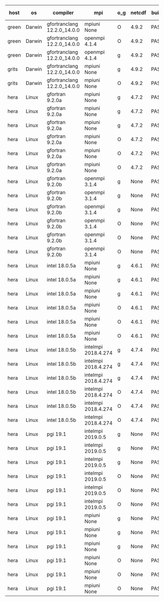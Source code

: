 

| host     | os       | compiler                              | mpi                      | o_g        | netcdf        | build       | u_pass          | u_fail          | s_pass            | s_fail            | e_pass             | e_fail             | nuopc_pass       | nuopc_fail       | artifacts link          |
|----------|----------|---------------------------------------|--------------------------|------------|---------------|-------------|-----------------|-----------------|-------------------|-------------------|--------------------|--------------------|------------------|------------------|-------------------------|
| green | Darwin | gfortranclang 12.2.0_14.0.0 | mpiuni None  | O | 4.9.2  | PASS | 12317 | 0 | 8 | 0 | 43 | 0 | None | None | <a href="https://github.com/esmf-org/esmf-test-artifacts/tree/a3bff9c425f8328e3ea390ecb1785ef0127cb220/patch_8.4.2/gfortranclang/12.2.0_14.0.0/O/mpiuni/None" target="_blank">a3bff9c</a> | 
| green | Darwin | gfortranclang 12.2.0_14.0.0 | openmpi 4.1.4  | O | 4.9.2  | PASS | 13870 | 3 | 49 | 0 | 80 | 0 | 52 | 0 | <a href="https://github.com/esmf-org/esmf-test-artifacts/tree/a8f97c3cb4cba1ef5c3da152453c0a11e16632e2/patch_8.4.2/gfortranclang/12.2.0_14.0.0/O/openmpi/4.1.4" target="_blank">a8f97c3</a> | 
| green | Darwin | gfortranclang 12.2.0_14.0.0 | openmpi 4.1.4  | g | 4.9.2  | PASS | 13872 | 1 | 49 | 0 | 80 | 0 | 52 | 0 | <a href="https://github.com/esmf-org/esmf-test-artifacts/tree/1d7486b67bd91b552a2d1be25be6a22597aa9b7f/patch_8.4.2/gfortranclang/12.2.0_14.0.0/g/openmpi/4.1.4" target="_blank">1d7486b</a> | 
| grits | Darwin | gfortranclang 12.2.0_14.0.0 | mpiuni None  | g | 4.9.2  | PASS | 12317 | 0 | 8 | 0 | 43 | 0 | None | None | <a href="https://github.com/esmf-org/esmf-test-artifacts/tree/e1ea9d2758961442817b7f4ed8bdbffd70efa393/patch_8.4.2/gfortranclang/12.2.0_14.0.0/g/mpiuni/None" target="_blank">e1ea9d2</a> | 
| grits | Darwin | gfortranclang 12.2.0_14.0.0 | mpiuni None  | O | 4.9.2  | PASS | 12317 | 0 | 8 | 0 | 43 | 0 | None | None | <a href="https://github.com/esmf-org/esmf-test-artifacts/tree/c9f61732d3a11f4bc9efda1d8f792f52c551bcc1/patch_8.4.2/gfortranclang/12.2.0_14.0.0/O/mpiuni/None" target="_blank">c9f6173</a> | 
| hera | Linux | gfortran 9.2.0a | mpiuni None  | g | 4.7.2  | PASS | 12317 | 0 | 8 | 0 | 43 | 0 | None | None | <a href="https://github.com/esmf-org/esmf-test-artifacts/tree/e7446402499a0702c3de9319da6cea049c7b17cf/patch_8.4.2/gfortran/9.2.0a/g/mpiuni/None" target="_blank">e744640</a> | 
| hera | Linux | gfortran 9.2.0a | mpiuni None  | g | 4.7.2  | PASS | 12317 | 0 | 8 | 0 | 43 | 0 | None | None | <a href="https://github.com/esmf-org/esmf-test-artifacts/tree/f9eaf8c9ef8279fbd0dcbba68a0125d58ac523f2/patch_8.4.2/gfortran/9.2.0a/g/mpiuni/None" target="_blank">f9eaf8c</a> | 
| hera | Linux | gfortran 9.2.0a | mpiuni None  | g | 4.7.2  | PASS | 12317 | 0 | 8 | 0 | 43 | 0 | None | None | <a href="https://github.com/esmf-org/esmf-test-artifacts/tree/af92de11e50867132ea9085e14a2e808e9b304a6/patch_8.4.2/gfortran/9.2.0a/g/mpiuni/None" target="_blank">af92de1</a> | 
| hera | Linux | gfortran 9.2.0a | mpiuni None  | O | 4.7.2  | PASS | 12317 | 0 | 8 | 0 | 43 | 0 | None | None | <a href="https://github.com/esmf-org/esmf-test-artifacts/tree/fa25098fa79e09cbb67a7e3ed6c99b732f10dfb2/patch_8.4.2/gfortran/9.2.0a/O/mpiuni/None" target="_blank">fa25098</a> | 
| hera | Linux | gfortran 9.2.0a | mpiuni None  | O | 4.7.2  | PASS | 12317 | 0 | 8 | 0 | 43 | 0 | None | None | <a href="https://github.com/esmf-org/esmf-test-artifacts/tree/fa92f10bdbaf0ef536f3302501763510ac1f25ff/patch_8.4.2/gfortran/9.2.0a/O/mpiuni/None" target="_blank">fa92f10</a> | 
| hera | Linux | gfortran 9.2.0a | mpiuni None  | O | 4.7.2  | PASS | 12317 | 0 | 8 | 0 | 43 | 0 | None | None | <a href="https://github.com/esmf-org/esmf-test-artifacts/tree/567ec3cc78997011df61d38aca20057ebe9eba4b/patch_8.4.2/gfortran/9.2.0a/O/mpiuni/None" target="_blank">567ec3c</a> | 
| hera | Linux | gfortran 9.2.0b | openmpi 3.1.4  | g | None  | PASS | 13873 | 0 | 49 | 0 | 80 | 0 | 52 | 0 | <a href="https://github.com/esmf-org/esmf-test-artifacts/tree/4bf1ee1b6e04c54cd9923e1ae5c2b2a9724b67f8/patch_8.4.2/gfortran/9.2.0b/g/openmpi/3.1.4" target="_blank">4bf1ee1</a> | 
| hera | Linux | gfortran 9.2.0b | openmpi 3.1.4  | g | None  | PASS | 13873 | 0 | 49 | 0 | 80 | 0 | 52 | 0 | <a href="https://github.com/esmf-org/esmf-test-artifacts/tree/3ca032df580f40d76e2944d851290a3b0941dd62/patch_8.4.2/gfortran/9.2.0b/g/openmpi/3.1.4" target="_blank">3ca032d</a> | 
| hera | Linux | gfortran 9.2.0b | openmpi 3.1.4  | g | None  | PASS | 13873 | 0 | 49 | 0 | 80 | 0 | 52 | 0 | <a href="https://github.com/esmf-org/esmf-test-artifacts/tree/a4258f1bd915318bad54e2a8b807da4bf732fc21/patch_8.4.2/gfortran/9.2.0b/g/openmpi/3.1.4" target="_blank">a4258f1</a> | 
| hera | Linux | gfortran 9.2.0b | openmpi 3.1.4  | O | None  | PASS | 13873 | 0 | 49 | 0 | 80 | 0 | 52 | 0 | <a href="https://github.com/esmf-org/esmf-test-artifacts/tree/09d266fb70c27fe921ed93d83d4188038f7e5b99/patch_8.4.2/gfortran/9.2.0b/O/openmpi/3.1.4" target="_blank">09d266f</a> | 
| hera | Linux | gfortran 9.2.0b | openmpi 3.1.4  | O | None  | PASS | 13873 | 0 | 49 | 0 | 80 | 0 | 52 | 0 | <a href="https://github.com/esmf-org/esmf-test-artifacts/tree/afc1a321dce56c202be24f54c24e3064f62b0496/patch_8.4.2/gfortran/9.2.0b/O/openmpi/3.1.4" target="_blank">afc1a32</a> | 
| hera | Linux | gfortran 9.2.0b | openmpi 3.1.4  | O | None  | PASS | 13873 | 0 | 49 | 0 | 80 | 0 | 52 | 0 | <a href="https://github.com/esmf-org/esmf-test-artifacts/tree/a9dc24e5173df4eb1643cdc4fad86daf2ec4aeac/patch_8.4.2/gfortran/9.2.0b/O/openmpi/3.1.4" target="_blank">a9dc24e</a> | 
| hera | Linux | intel 18.0.5a | mpiuni None  | g | 4.6.1  | PASS | 12317 | 0 | 8 | 0 | 43 | 0 | None | None | <a href="https://github.com/esmf-org/esmf-test-artifacts/tree/1cb28a2d6296e1fecca1eb5a18ceea13b7d07835/patch_8.4.2/intel/18.0.5a/g/mpiuni/None" target="_blank">1cb28a2</a> | 
| hera | Linux | intel 18.0.5a | mpiuni None  | g | 4.6.1  | PASS | 12317 | 0 | 8 | 0 | 43 | 0 | None | None | <a href="https://github.com/esmf-org/esmf-test-artifacts/tree/168e38239ce055083fb0330325ea3596dd58130b/patch_8.4.2/intel/18.0.5a/g/mpiuni/None" target="_blank">168e382</a> | 
| hera | Linux | intel 18.0.5a | mpiuni None  | g | 4.6.1  | PASS | 12317 | 0 | 8 | 0 | 43 | 0 | None | None | <a href="https://github.com/esmf-org/esmf-test-artifacts/tree/1a1d194d517719211d31f49f579750344bc99508/patch_8.4.2/intel/18.0.5a/g/mpiuni/None" target="_blank">1a1d194</a> | 
| hera | Linux | intel 18.0.5a | mpiuni None  | O | 4.6.1  | PASS | 12317 | 0 | 8 | 0 | 43 | 0 | None | None | <a href="https://github.com/esmf-org/esmf-test-artifacts/tree/4eb5163c4d7a8888f900fb9d61d2fc82e77a1cbb/patch_8.4.2/intel/18.0.5a/O/mpiuni/None" target="_blank">4eb5163</a> | 
| hera | Linux | intel 18.0.5a | mpiuni None  | O | 4.6.1  | PASS | 12317 | 0 | 8 | 0 | 43 | 0 | None | None | <a href="https://github.com/esmf-org/esmf-test-artifacts/tree/f5ac439616f005eb634071624e6df4eda4f8f276/patch_8.4.2/intel/18.0.5a/O/mpiuni/None" target="_blank">f5ac439</a> | 
| hera | Linux | intel 18.0.5a | mpiuni None  | O | 4.6.1  | PASS | 12317 | 0 | 8 | 0 | 43 | 0 | None | None | <a href="https://github.com/esmf-org/esmf-test-artifacts/tree/ecdc70d91179c35cb3113f3faa771bedcecfd719/patch_8.4.2/intel/18.0.5a/O/mpiuni/None" target="_blank">ecdc70d</a> | 
| hera | Linux | intel 18.0.5b | intelmpi 2018.4.274  | g | 4.7.4  | PASS | 13873 | 0 | 49 | 0 | 80 | 0 | 52 | 0 | <a href="https://github.com/esmf-org/esmf-test-artifacts/tree/2977cb73f5cc8cca869124bc855b08a5c226aa1c/patch_8.4.2/intel/18.0.5b/g/intelmpi/2018.4.274" target="_blank">2977cb7</a> | 
| hera | Linux | intel 18.0.5b | intelmpi 2018.4.274  | g | 4.7.4  | PASS | 13873 | 0 | 49 | 0 | 80 | 0 | 52 | 0 | <a href="https://github.com/esmf-org/esmf-test-artifacts/tree/45cf4ccfbc2594ac074d973ec840ef15c0652075/patch_8.4.2/intel/18.0.5b/g/intelmpi/2018.4.274" target="_blank">45cf4cc</a> | 
| hera | Linux | intel 18.0.5b | intelmpi 2018.4.274  | g | 4.7.4  | PASS | 13873 | 0 | 49 | 0 | 80 | 0 | 52 | 0 | <a href="https://github.com/esmf-org/esmf-test-artifacts/tree/e82dab9d7882c2e2c90cbf15f84dcaf725df13db/patch_8.4.2/intel/18.0.5b/g/intelmpi/2018.4.274" target="_blank">e82dab9</a> | 
| hera | Linux | intel 18.0.5b | intelmpi 2018.4.274  | O | 4.7.4  | PASS | 13873 | 0 | 49 | 0 | 80 | 0 | 52 | 0 | <a href="https://github.com/esmf-org/esmf-test-artifacts/tree/1661c1e680516268e05b032671b005a76d69cb16/patch_8.4.2/intel/18.0.5b/O/intelmpi/2018.4.274" target="_blank">1661c1e</a> | 
| hera | Linux | intel 18.0.5b | intelmpi 2018.4.274  | O | 4.7.4  | PASS | 13873 | 0 | 49 | 0 | 80 | 0 | 52 | 0 | <a href="https://github.com/esmf-org/esmf-test-artifacts/tree/d90a177cf2d30846950cd52e83260ca5c3a47d32/patch_8.4.2/intel/18.0.5b/O/intelmpi/2018.4.274" target="_blank">d90a177</a> | 
| hera | Linux | intel 18.0.5b | intelmpi 2018.4.274  | O | 4.7.4  | PASS | 13873 | 0 | 49 | 0 | 80 | 0 | 52 | 0 | <a href="https://github.com/esmf-org/esmf-test-artifacts/tree/1a3baa9bd15346129043d579a044b7098181abcc/patch_8.4.2/intel/18.0.5b/O/intelmpi/2018.4.274" target="_blank">1a3baa9</a> | 
| hera | Linux | pgi 19.1 | intelmpi 2019.0.5  | g | None  | PASS | 12998 | 875 | None | None | None | None | None | None | <a href="https://github.com/esmf-org/esmf-test-artifacts/tree/deeffdbf8e952c23b255a905b8f6a924c4fc1a08/patch_8.4.2/pgi/19.1/g/intelmpi/2019.0.5" target="_blank">deeffdb</a> | 
| hera | Linux | pgi 19.1 | intelmpi 2019.0.5  | g | None  | PASS | 12998 | 875 | None | None | None | None | None | None | <a href="https://github.com/esmf-org/esmf-test-artifacts/tree/cecc32f5289727588074eb0882e356d258139f86/patch_8.4.2/pgi/19.1/g/intelmpi/2019.0.5" target="_blank">cecc32f</a> | 
| hera | Linux | pgi 19.1 | intelmpi 2019.0.5  | g | None  | PASS | 12998 | 875 | None | None | None | None | None | None | <a href="https://github.com/esmf-org/esmf-test-artifacts/tree/5603fc3e8cf0d877eb72b6c0390a0412672e193f/patch_8.4.2/pgi/19.1/g/intelmpi/2019.0.5" target="_blank">5603fc3</a> | 
| hera | Linux | pgi 19.1 | intelmpi 2019.0.5  | O | None  | PASS | 13046 | 827 | None | None | None | None | None | None | <a href="https://github.com/esmf-org/esmf-test-artifacts/tree/344167ec1425f3938189021a3197d33e6a249bcd/patch_8.4.2/pgi/19.1/O/intelmpi/2019.0.5" target="_blank">344167e</a> | 
| hera | Linux | pgi 19.1 | intelmpi 2019.0.5  | O | None  | PASS | 13046 | 827 | None | None | None | None | None | None | <a href="https://github.com/esmf-org/esmf-test-artifacts/tree/3d83a0fd4bc0d8e685e656bb3874218d6f88fbe6/patch_8.4.2/pgi/19.1/O/intelmpi/2019.0.5" target="_blank">3d83a0f</a> | 
| hera | Linux | pgi 19.1 | intelmpi 2019.0.5  | O | None  | PASS | 13046 | 827 | None | None | None | None | None | None | <a href="https://github.com/esmf-org/esmf-test-artifacts/tree/1520f31143621c14b028a0165ffec9f166e9f2b3/patch_8.4.2/pgi/19.1/O/intelmpi/2019.0.5" target="_blank">1520f31</a> | 
| hera | Linux | pgi 19.1 | mpiuni None  | g | None  | PASS | 11692 | 625 | 4 | 4 | 40 | 3 | None | None | <a href="https://github.com/esmf-org/esmf-test-artifacts/tree/9a9856f1a0ce46ded8893a19bfa5a7bfa9481b5b/patch_8.4.2/pgi/19.1/g/mpiuni/None" target="_blank">9a9856f</a> | 
| hera | Linux | pgi 19.1 | mpiuni None  | g | None  | PASS | 11692 | 625 | 4 | 4 | 40 | 3 | None | None | <a href="https://github.com/esmf-org/esmf-test-artifacts/tree/356142f997e032209cbb6cc3454959884e8aaeef/patch_8.4.2/pgi/19.1/g/mpiuni/None" target="_blank">356142f</a> | 
| hera | Linux | pgi 19.1 | mpiuni None  | g | None  | PASS | 11692 | 625 | 4 | 4 | 40 | 3 | None | None | <a href="https://github.com/esmf-org/esmf-test-artifacts/tree/132eddf1caa923ff41a7a1919f9db14b3cab5bbf/patch_8.4.2/pgi/19.1/g/mpiuni/None" target="_blank">132eddf</a> | 
| hera | Linux | pgi 19.1 | mpiuni None  | O | None  | PASS | 11692 | 625 | 6 | 2 | 40 | 3 | None | None | <a href="https://github.com/esmf-org/esmf-test-artifacts/tree/e6132f2bcf9762267612a6849fd37bbc00088d11/patch_8.4.2/pgi/19.1/O/mpiuni/None" target="_blank">e6132f2</a> | 
| hera | Linux | pgi 19.1 | mpiuni None  | O | None  | PASS | 11692 | 625 | 6 | 2 | 40 | 3 | None | None | <a href="https://github.com/esmf-org/esmf-test-artifacts/tree/f417f4a1c2f977bac2362b5ed2be786946c2a7c1/patch_8.4.2/pgi/19.1/O/mpiuni/None" target="_blank">f417f4a</a> | 
| hera | Linux | pgi 19.1 | mpiuni None  | O | None  | PASS | 11692 | 625 | 6 | 2 | 40 | 3 | None | None | <a href="https://github.com/esmf-org/esmf-test-artifacts/tree/d3cce0a7cfca7bf279b1901bf7e12eeec7e03359/patch_8.4.2/pgi/19.1/O/mpiuni/None" target="_blank">d3cce0a</a> | 
